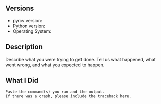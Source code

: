 ## Versions <!-- markdownlint-disable-line MD041 -->

* pyrcv version:
* Python version:
* Operating System:

## Description

Describe what you were trying to get done.
Tell us what happened, what went wrong, and what you expected to happen.

## What I Did

```pre
Paste the command(s) you ran and the output.
If there was a crash, please include the traceback here.
```

